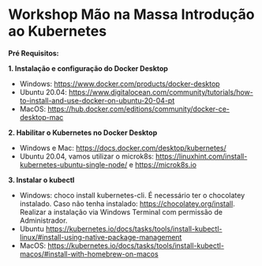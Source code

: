 # Workshop Mão na Massa Introdução ao Kubernetes

**Pré Requisitos:**

**1. Instalação e configuração do Docker Desktop**
- Windows: https://www.docker.com/products/docker-desktop
- Ubuntu 20.04: https://www.digitalocean.com/community/tutorials/how-to-install-and-use-docker-on-ubuntu-20-04-pt
- MacOS: https://hub.docker.com/editions/community/docker-ce-desktop-mac

**2. Habilitar o Kubernetes no Docker Desktop**
- Windows e Mac: https://docs.docker.com/desktop/kubernetes/
- Ubuntu 20.04, vamos utilizar o microk8s: https://linuxhint.com/install-kubernetes-ubuntu-single-node/ e https://microk8s.io

**3. Instalar o kubectl**
- Windows: choco install kubernetes-cli. É necessário ter o chocolatey instalado. Caso não tenha instalado: https://chocolatey.org/install. Realizar a instalação via Windows Terminal com permissão de Administrador. 
- Ubuntu https://kubernetes.io/docs/tasks/tools/install-kubectl-linux/#install-using-native-package-management
- MacOS: https://kubernetes.io/docs/tasks/tools/install-kubectl-macos/#install-with-homebrew-on-macos
